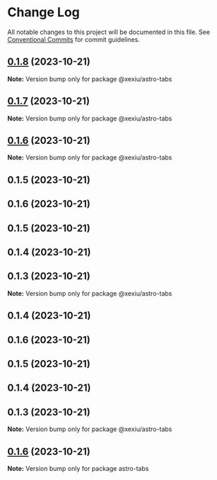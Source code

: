 # Change Log

All notable changes to this project will be documented in this file.
See [Conventional Commits](https://conventionalcommits.org) for commit guidelines.

## [0.1.8](https://github.com/xexiu/astro-components/compare/@xexiu/astro-tabs@0.1.7...@xexiu/astro-tabs@0.1.8) (2023-10-21)

**Note:** Version bump only for package @xexiu/astro-tabs





## [0.1.7](https://github.com/xexiu/astro-components/compare/@xexiu/astro-tabs@0.1.6...@xexiu/astro-tabs@0.1.7) (2023-10-21)

**Note:** Version bump only for package @xexiu/astro-tabs





## [0.1.6](https://github.com/xexiu/astro-components/compare/@xexiu/astro-tabs@0.1.5...@xexiu/astro-tabs@0.1.6) (2023-10-21)

**Note:** Version bump only for package @xexiu/astro-tabs





## 0.1.5 (2023-10-21)



## 0.1.6 (2023-10-21)



## 0.1.5 (2023-10-21)



## 0.1.4 (2023-10-21)



## 0.1.3 (2023-10-21)

**Note:** Version bump only for package @xexiu/astro-tabs





## 0.1.4 (2023-10-21)



## 0.1.6 (2023-10-21)



## 0.1.5 (2023-10-21)



## 0.1.4 (2023-10-21)



## 0.1.3 (2023-10-21)

**Note:** Version bump only for package @xexiu/astro-tabs





## [0.1.6](https://github.com/xexiu/astro-components/compare/v0.1.5...v0.1.6) (2023-10-21)

**Note:** Version bump only for package astro-tabs
